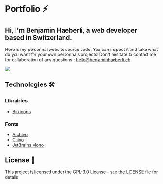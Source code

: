 # Portfolio ⚡️

## Hi, I'm Benjamin Haeberli, a web developer based in Switzerland.

Here is my personnal website source code. You can inspect it and take what do you want for your own personnals projects! Don't hesitate to contact me for collaboration of any questions : hello@benjaminhaeberli.ch

<img src="https://i.imgur.com/jY8eT4C.png"></img>

## Technologies 🛠️

### Librairies

-   [Boxicons](https://boxicons.com/usage)

### Fonts

-   [Archivo](https://fonts.google.com/specimen/Archivo)
-   [Chivo](https://fonts.google.com/specimen/Chivo)
-   [JetBrains Mono](https://www.jetbrains.com/fr-fr/lp/mono/)

## License 📄

This project is licensed under the GPL-3.0 License - see the [LICENSE](./LICENSE) file for details
